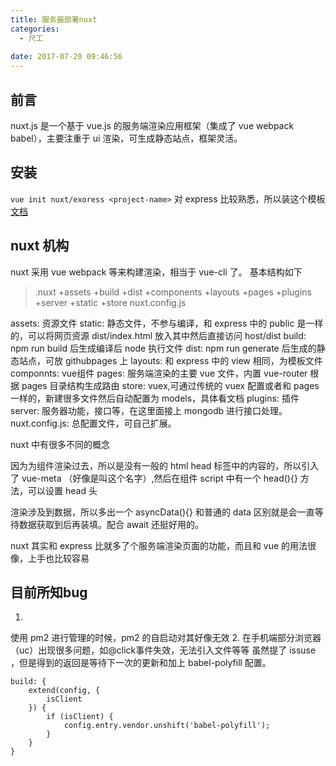```yaml
---
title: 服务器部署nuxt
categories:
  - 尺工
 
date: 2017-07-20 09:46:56
---
```

<p></p>
<!-- more -->

## 前言
nuxt.js 是一个基于 vue.js 的服务端渲染应用框架（集成了 vue webpack babel），主要注重于 ui 渲染，可生成静态站点，框架灵活。

## 安装
`vue init nuxt/exoress <project-name>`
对 express 比较熟悉，所以装这个模板
[文档](https://zh.nuxtjs.org/)

## nuxt 机构
nuxt 采用 vue webpack 等来构建渲染，相当于 vue-cli 了。
基本结构如下
> .nuxt
   +assets
   +build
   +dist
   +components
   +layouts
   +pages
   +plugins
   +server
   +static
   +store
   nuxt.config.js
   
assets: 资源文件 
static: 静态文件，不参与编译，和 express 中的 public 是一样的，可以将网页资源 dist/index.html 放入其中然后直接访问 host/dist 
build: npm run build 后生成编译后 node 执行文件
dist: npm run generate 后生成的静态站点，可放 githubpages 上
layouts: 和 express 中的 view 相同，为模板文件 
componnts: vue组件
pages: 服务端渲染的主要 vue 文件，内置 vue-router 根据 pages 目录结构生成路由
store: vuex,可通过传统的 vuex 配置或者和 pages 一样的，新建很多文件然后自动配置为 models，具体看文档
plugins: 插件
server: 服务器功能，接口等，在这里面接上 mongodb 进行接口处理。
nuxt.config.js: 总配置文件，可自己扩展。

nuxt 中有很多不同的概念

因为为组件渲染过去，所以是没有一般的 html head 标签中的内容的，所以引入了 vue-meta （好像是叫这个名字）,然后在组件 script 中有一个 head(){} 方法，可以设置 head 头

渲染涉及到数据，所以多出一个 asyncData(){} 和普通的 data 区别就是会一直等待数据获取到后再装填。配合 await 还挺好用的。

nuxt 其实和 express 比就多了个服务端渲染页面的功能，而且和 vue 的用法很像，上手也比较容易


## 目前所知bug
1. 
使用 pm2 进行管理的时候，pm2 的自启动对其好像无效
2. 
在手机端部分浏览器（uc）出现很多问题，如@click事件失效，无法引入文件等等
虽然提了 issuse ，但是得到的返回是等待下一次的更新和加上 babel-polyfill 配置。
```
build: {
	extend(config, {
		isClient
	}) {
		if (isClient) {
			config.entry.vendor.unshift('babel-polyfill');
		}
	}
}
```